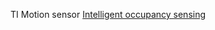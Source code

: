 TI Motion sensor 
[Intelligent occupancy sensing](http://www.ti.com/solution/intelligent_occupancy_sensing)
